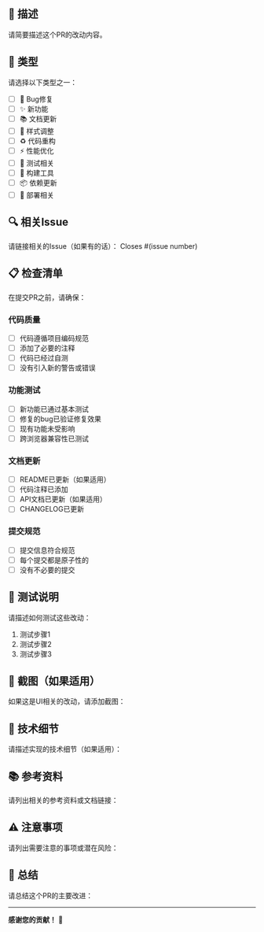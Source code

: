 ## 📝 描述
请简要描述这个PR的改动内容。

## 🎯 类型
请选择以下类型之一：
- [ ] 🐛 Bug修复
- [ ] ✨ 新功能
- [ ] 📚 文档更新
- [ ] 🎨 样式调整
- [ ] ♻️ 代码重构
- [ ] ⚡ 性能优化
- [ ] 🧪 测试相关
- [ ] 🔧 构建工具
- [ ] 📦 依赖更新
- [ ] 🚀 部署相关

## 🔍 相关Issue
请链接相关的Issue（如果有的话）：
Closes #(issue number)

## 📋 检查清单
在提交PR之前，请确保：

### 代码质量
- [ ] 代码遵循项目编码规范
- [ ] 添加了必要的注释
- [ ] 代码已经过自测
- [ ] 没有引入新的警告或错误

### 功能测试
- [ ] 新功能已通过基本测试
- [ ] 修复的bug已验证修复效果
- [ ] 现有功能未受影响
- [ ] 跨浏览器兼容性已测试

### 文档更新
- [ ] README已更新（如果适用）
- [ ] 代码注释已添加
- [ ] API文档已更新（如果适用）
- [ ] CHANGELOG已更新

### 提交规范
- [ ] 提交信息符合规范
- [ ] 每个提交都是原子性的
- [ ] 没有不必要的提交

## 🧪 测试说明
请描述如何测试这些改动：

1. 测试步骤1
2. 测试步骤2
3. 测试步骤3

## 📸 截图（如果适用）
如果这是UI相关的改动，请添加截图：

## 🔧 技术细节
请描述实现的技术细节（如果适用）：

## 📚 参考资料
请列出相关的参考资料或文档链接：

## ⚠️ 注意事项
请列出需要注意的事项或潜在风险：

## 🎉 总结
请总结这个PR的主要改进：

---

**感谢您的贡献！** 🎉
